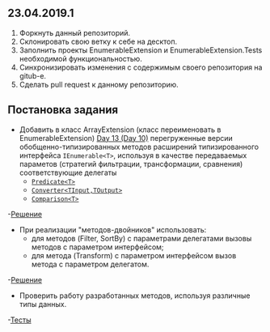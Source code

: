 ## 23.04.2019.1

1. Форкнуть данный репозиторий.
2. Склонировать свою ветку к себе на десктоп.
3. Заполнить проекты EnumerableExtension и EnumerableExtension.Tests необходимой функциональностью.
4. Синхронизировать изменения с содержимым своего репозитория на gitub-e.
5. Сделать pull request к данному репозиторию.


## Постановка задания
- Добавить в класс ArrayExtension (класс переименовать в EnumerableExtension) [Day 13 (Day 10)](https://github.com/AnzhelikaKravchuk/.NET-Training.-Spring-2019/tree/master/Day%2013%20-%2016.04.2019) перегруженные версии обобщенно-типизированных методов расширений типизированного интерфейса `IEnumerable<T>`, используя в качестве передаваемых параметов (стратегий фильтрации, трансформации, сравнения) соответствующие делегаты 
  - [`Predicate<T>`](https://docs.microsoft.com/en-us/dotnet/api/system.predicate-1?view=netframework-4.8) 
  - [`Converter<TInput,TOutput>`](https://docs.microsoft.com/en-us/dotnet/api/system.converter-2?view=netframework-4.8)
  - [`Comparison<T>`](https://docs.microsoft.com/en-us/dotnet/api/system.comparison-1?view=netframework-4.8)

-[Решение](https://github.com/kateLap/23.04.2019.1/tree/master/PseudoEnumerable)

- При реализации "методов-двойников" использовать:
    - для методов (Filter, SortBy) с параметрами делегатами вызовы методов с параметром интерфейсом;
    - для метода (Transform) с параметром интерфейсом вызов метода с параметром делегатом.

-[Решение](https://github.com/kateLap/23.04.2019.1/tree/master/PseudoEnumerable)

- Проверить работу разработанных методов, используя различные типы данных.

-[Тесты](https://github.com/kateLap/23.04.2019.1/blob/master/PseudoEnumerable.Tests/EnumerableExtensionTests.cs)
